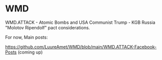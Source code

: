 # WMD
WMD.ATTACK - Atomic Bombs and USA Communist Trump - KGB Russia "Molotov Ripendolf" pact considerations. 


For now, Main posts: 

https://github.com/LuureAmet/WMD/blob/main/WMD.ATTACK-Facebook-Posts (coming up)
